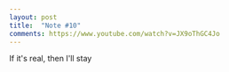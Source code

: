 ```yaml
---
layout: post
title:  "Note #10"
comments: https://www.youtube.com/watch?v=JX9oThGC4Jo
---
```

If it's real, then I'll stay

<!--more-->
